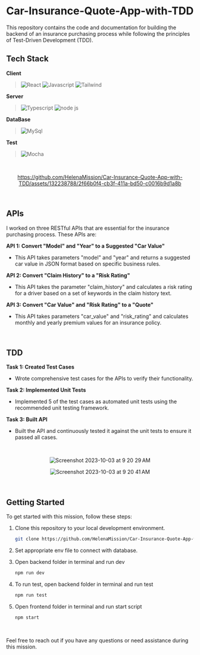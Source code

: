 # Car-Insurance-Quote-App-with-TDD
This repository contains the code and documentation for building the backend of an insurance purchasing process while following the principles of Test-Driven Development (TDD).


## Tech Stack

**Client** 
> ![React](https://img.shields.io/badge/React-20232A?style=for-the-badge&logo=react&logoColor=61DAFB) ![Javascript](https://img.shields.io/badge/JavaScript-F7DF1E?style=for-the-badge&logo=javascript&logoColor=black) ![Tailwind](	https://img.shields.io/badge/Tailwind_CSS-38B2AC?style=for-the-badge&logo=tailwind-css&logoColor=white)

**Server**
> ![Typescript](https://img.shields.io/badge/TypeScript-007ACC?style=for-the-badge&logo=typescript&logoColor=white) ![node js](https://img.shields.io/badge/Node.js-43853D?style=for-the-badge&logo=node.js&logoColor=white)

**DataBase** 
> ![MySql](https://img.shields.io/badge/MySQL-00000F?style=for-the-badge&logo=mysql&logoColor=white)

**Test**
> ![Mocha](https://img.shields.io/badge/mocha.js-323330?style=for-the-badge&logo=mocha&logoColor=Brown)

<br />

<div align="center">

https://github.com/HelenaMission/Car-Insurance-Quote-App-with-TDD/assets/132238788/2f66b0f4-cb3f-411a-bd50-c0016b9d1a8b

</div>

<br/>

## APIs

I worked on three RESTful APIs that are essential for the insurance purchasing process. These APIs are:

**API 1: Convert "Model" and "Year" to a Suggested "Car Value"**
   - This API takes parameters "model" and "year" and returns a suggested car value in JSON format based on specific business rules.

**API 2: Convert "Claim History" to a "Risk Rating"**
   - This API takes the parameter "claim_history" and calculates a risk rating for a driver based on a set of keywords in the claim history text.

**API 3: Convert "Car Value" and "Risk Rating" to a "Quote"**
   - This API takes parameters "car_value" and "risk_rating" and calculates monthly and yearly premium values for an insurance policy.

<br/>

## TDD 

**Task 1: Created Test Cases**
   - Wrote comprehensive test cases for the APIs to verify their functionality.

**Task 2: Implemented Unit Tests**
   - Implemented 5 of the test cases as automated unit tests using the recommended unit testing framework.

**Task 3: Built API**
   - Built the API and continuously tested it against the unit tests to ensure it passed all cases.

<br/>

<div align="center">
  
![Screenshot 2023-10-03 at 9 20 29 AM](https://github.com/HelenaMission/Car-Insurance-Quote-App-with-TDD/assets/132238788/6778d4ef-3adc-4688-b316-66ab5be0f7a4) 

![Screenshot 2023-10-03 at 9 20 41 AM](https://github.com/HelenaMission/Car-Insurance-Quote-App-with-TDD/assets/132238788/ee846ff7-d522-4385-9bf2-0450f033fb69)

</div>



<br/>

## Getting Started

To get started with this mission, follow these steps:

1. Clone this repository to your local development environment.
   ```sh
   git clone https://github.com/HelenaMission/Car-Insurance-Quote-App-with-TDD.git
   ```
2. Set appropriate env file to connect with database.
   
3. Open backend folder in terminal and run dev
   ```sh
   npm run dev
   ```
4. To run test, open backend folder in terminal and run test
   ```sh
   npm run test
   ```
5. Open frontend folder in terminal and run start script
   ```sh
   npm start
   ```

<br/>

Feel free to reach out if you have any questions or need assistance during this mission. 



